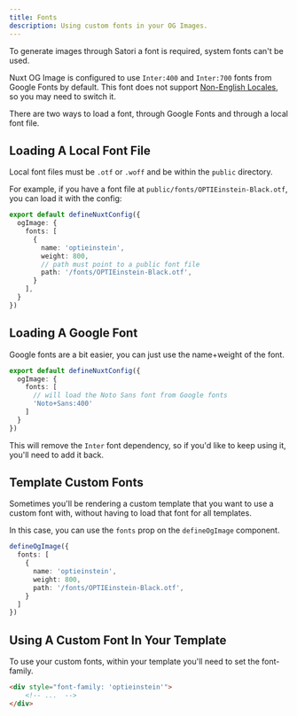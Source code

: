 ```yaml
---
title: Fonts
description: Using custom fonts in your OG Images.
---
```


To generate images through Satori a font is required, system fonts can't be used.

Nuxt OG Image is configured to use `Inter:400` and `Inter:700` fonts from Google Fonts by default.
This font does not support [Non-English Locales](/og-image/guides/non-english-locales), so you may need
to switch it.

There are two ways to load a font, through Google Fonts and through a local font file.

## Loading A Local Font File

Local font files must be `.otf` or `.woff` and be within the `public` directory.

For example, if you have a font file at `public/fonts/OPTIEinstein-Black.otf`, you can load it with the config:

```ts
export default defineNuxtConfig({
  ogImage: {
    fonts: [
      {
        name: 'optieinstein',
        weight: 800,
        // path must point to a public font file
        path: '/fonts/OPTIEinstein-Black.otf',
      }
    ],
  }
})
```

## Loading A Google Font

Google fonts are a bit easier, you can just use the name+weight of the font.

```ts
export default defineNuxtConfig({
  ogImage: {
    fonts: [
      // will load the Noto Sans font from Google fonts
      'Noto+Sans:400'
    ]
  }
})
```

This will remove the `Inter` font dependency, so if you'd like to keep using it, you'll need to add it back.

## Template Custom Fonts

Sometimes you'll be rendering a custom template that you want to use a custom font with, without
having to load that font for all templates.

In this case, you can use the `fonts` prop on the `defineOgImage` component.

```ts
defineOgImage({
  fonts: [
    {
      name: 'optieinstein',
      weight: 800,
      path: '/fonts/OPTIEinstein-Black.otf',
    }
  ]
})
```

## Using A Custom Font In Your Template

To use your custom fonts, within your template you'll need to set the font-family.

```html
<div style="font-family: 'optieinstein'">
    <!-- ...  -->
</div>
```
